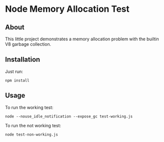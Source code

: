 # Node Memory Allocation Test

## About

This little project demonstrates a memory allocation problem
with the builtin V8 garbage collection.

## Installation

Just run:

    npm install

## Usage

To run the working test:

    node --nouse_idle_notification --expose_gc test-working.js

To run the not working test:

    node test-non-working.js

